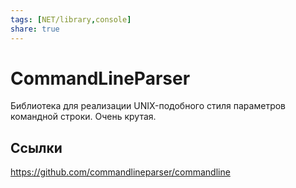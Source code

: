 ```yaml
---
tags: [NET/library,console]
share: true
---
```

# CommandLineParser
Библиотека для реализации UNIX-подобного стиля параметров командной строки. Очень крутая.

## Ссылки
https://github.com/commandlineparser/commandline
